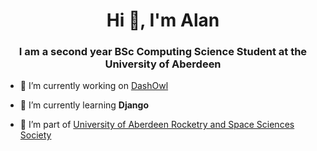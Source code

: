<h1 align="center">Hi 👋, I'm Alan</h1>
<h3 align="center">I am a second year BSc Computing Science Student at the University of Aberdeen</h3>

- 🔭 I’m currently working on [DashOwl](https://www.dashowl.co.uk)

- 🌱 I’m currently learning **Django**

- 🤝 I’m part of [University of Aberdeen Rocketry and Space Sciences Society](https://github.com/AberdeenRSS)
